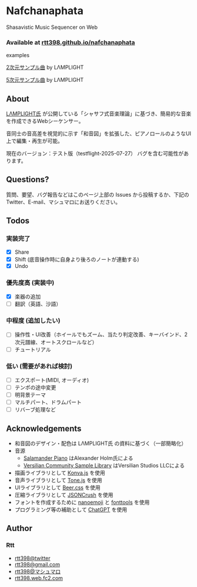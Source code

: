 # Nafchanaphata
Shasavistic Music Sequencer on Web
### Available at [rtt398.github.io/nafchanaphata](https://rtt398.github.io/nafchanaphata/)
examples

[2次元サンプル曲](<https://rtt398.github.io/nafchanaphata/?Rs!Rb!'5K'~t!'2K'~e!6132)~nWO32KY_QUKASM*MK.E144KL48KG_DMKBI1536JTaAEHDPLNI3072*2401YV1.SM*7202.E10803L3601GV1.D7202A1FM03.Q9205~m!true.-2F1U04BBBI4608JTEHDPAaLNBB)*~O.~sWi!AXi!B)%5DC~d!DS576~l!U8~h!ES192*FCV*GA1CU8*HP.S5U*143MBAIBXx!J*2133YZ.SMK00LBBAEM96N3199GZOl!192~h!P9597Q1F1R('S2CT*6398.U28V480W!%5BRX)%2CRY.1*Z4265_64K.aQ27M%01a_ZYXWVUTSRQPONMLKJIHGFEDCBA.*_>) by LΛMPLIGHT

[5次元サンプル曲](<https://rtt398.github.io/nafchanaphata/?Rs!Rb!%275N%27~t!%272N%27~e!6144)~nUF32NS48NS72N.-1*36NY4NE-1J36NHP2133Q5867E2L48NW1536*2133S3M9S4799.1K9597DI7M8Z*6398B3C144~l!96T7998E2J4799P1422Q3910Z~F4265D5L5865W3072~F2612S39MY878P1742Q4789D3K2177B1KO4_4E5X4789E2L39MW4608*1741S2612.2K3918Y876Z*5223.2C480*7835HP1161Q3M2B1*6384HZ~F3482D3X2176B1XO3_3E5L4788HH)*~l!M2T.~sUi!AHVB~m!true.C~d!DVi!EAi!Fl!384TG2*H)%5DI2C288*JC576*KC96*LC67GM19N00O435PE-GQB5*R(%27S.GT~h!U!%5BRV)%2CRWAx!XCMGY.I5ZE1_D1JO%01_ZYXWVUTSRQPONMLKJIHGFEDCBA.*_>) by LΛMPLIGHT

## About
[LΛMPLIGHT氏](https://lamplight0.sakura.ne.jp/a/) が公開している「シャサフ式音楽理論」に基づき、簡易的な音楽を作成できるWebシーケンサー。

音同士の音高差を視覚的に示す「和音図」を拡張した、ピアノロールのようなUI上で編集・再生が可能。

現在のバージョン：テスト版（testflight-2025-07-27） バグを含む可能性があります。

## Questions?
質問、要望、バグ報告などはこのページ上部の Issues から投稿するか、下記のTwitter、E-mail、マシュマロにお送りください。

## Todos
### 実装完了
- [x] Share
- [x] Shift (底音操作時に自身より後ろのノートが連動する)
- [x] Undo
### 優先度高 (実装中)
- [x] 楽器の追加
- [ ] 翻訳（英語、沙語）
### 中程度 (追加したい)
- [ ] 操作性・UI改善（ホイールでもズーム、当たり判定改善、キーバインド、2次元譜線、オートスクロールなど）
- [ ] チュートリアル
### 低い (需要があれば検討)
- [ ] エクスポート(MIDI, オーディオ)
- [ ] テンポの途中変更
- [ ] 明背景テーマ
- [ ] マルチパート、ドラムパート
- [ ] リバーブ処理など

## Acknowledgements
- 和音図のデザイン・配色は LΛMPLIGHT氏 の資料に基づく（一部簡略化）
- 音源
  - [Salamander Piano](https://freepats.zenvoid.org/Piano/acoustic-grand-piano.html) はAlexander Holm氏による
  - [Versilian Community Sample Library](https://github.com/sgossner/VCSL/tree/master) はVersilian Studios LLCによる
- 描画ライブラリとして [Konva.js](https://Konvajs.org) を使用
- 音声ライブラリとして [Tone.js](https://tonejs.github.io/) を使用
- UIライブラリとして [Beer.css](https://www.beercss.com/) を使用
- 圧縮ライブラリとして [JSONCrush](https://github.com/KilledByAPixel/JSONCrush) を使用
- フォントを作成するために [nanoemoji](https://github.com/googlefonts/nanoemoji) と [fonttools](https://github.com/fonttools/fonttools) を使用
- プログラミング等の補助として [ChatGPT](https://chatgpt.com) を使用

## Author
### Rtt
- [rtt398@twitter](https://x.com/rtt398)
- [rtt398@gmail.com](mailto:rtt398@gmail.com)
- [rtt398@マシュマロ](https://marshmallow-qa.com/rtt398)
- [rtt398.web.fc2.com](https://rtt398.web.fc2.com/)
